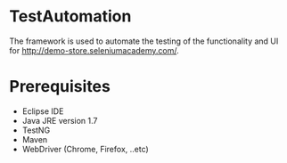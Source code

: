 # TestAutomation
The framework is used to automate the testing of the functionality and UI for http://demo-store.seleniumacademy.com/.

# Prerequisites
- Eclipse IDE<br />
- Java JRE version 1.7<br />
- TestNG<br />
- Maven<br />
- WebDriver (Chrome, Firefox, ..etc)
